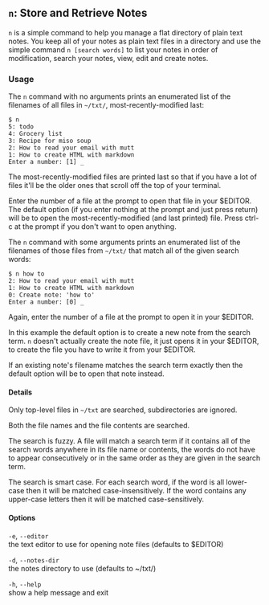 `n`: Store and Retrieve Notes
-----------------------------

`n` is a simple command to help you manage a flat directory of plain text
notes. You keep all of your notes as plain text files in a directory and use
the simple command `n [search words]` to list your notes in order of
modification, search your notes, view, edit and create notes.

### Usage

The `n` command with no arguments prints an enumerated list of the filenames of
all files in `~/txt/`, most-recently-modified last:

    $ n
    5: todo
    4: Grocery list
    3: Recipe for miso soup
    2: How to read your email with mutt
    1: How to create HTML with markdown
    Enter a number: [1] _

The most-recently-modified files are printed last so that if you have a lot of
files it'll be the older ones that scroll off the top of your terminal.

Enter the number of a file at the prompt to open that file in your $EDITOR.
The default option (if you enter nothing at the prompt and just press return)
will be to open the most-recently-modified (and last printed) file.  Press
ctrl-c at the prompt if you don't want to open anything.

The `n` command with some arguments prints an enumerated list of the filenames
of those files from `~/txt/` that match all of the given search words:

    $ n how to
    2: How to read your email with mutt
    1: How to create HTML with markdown
    0: Create note: 'how to'
    Enter a number: [0] _

Again, enter the number of a file at the prompt to open it in your $EDITOR.

In this example the default option is to create a new note from the search
term. `n` doesn't actually create the note file, it just opens it in your
$EDITOR, to create the file you have to write it from your $EDITOR.

If an existing note's filename matches the search term exactly then the default
option will be to open that note instead.

#### Details

Only top-level files in `~/txt` are searched, subdirectories are ignored.

Both the file names and the file contents are searched.

The search is fuzzy. A file will match a search term if it contains all of the
search words anywhere in its file name or contents, the words do not have to
appear consecutively or in the same order as they are given in the search term.

The search is smart case. For each search word, if the word is all lower-case
then it will be matched case-insensitively. If the word contains any upper-case
letters then it will be matched case-sensitively.

#### Options

`-e`, `--editor`  
the text editor to use for opening note files (defaults to $EDITOR)

`-d`, `--notes-dir`  
the notes directory to use (defaults to ~/txt/)

`-h`, `--help`  
show a help message and exit
